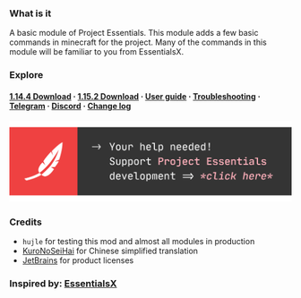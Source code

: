 ### What is it

A basic module of Project Essentials. This module adds a few basic commands in minecraft for the project. Many of the commands in this module will be familiar to you from EssentialsX.

### Explore

#### [1.14.4 Download](https://github.com/ProjectEssentials/ProjectEssentials/releases/download/2.0.0%2BMC-1.14.4/Project.Essentials.Basic-2.0.0+MC-1.14.4.jar) · [1.15.2 Download](https://github.com/ProjectEssentials/ProjectEssentials/releases/download/2.0.0%2BMC-1.15.2/Project.Essentials.Basic-2.0.0+MC-1.15.2.jar) · [User guide](https://mairwunnx.gitbook.io/project-essentials/#how-to-install) · [Troubleshooting](https://github.com/ProjectEssentials/ProjectEssentials/issues/new/choose) · [Telegram](https://t.me/minecraftforge) · [Discord](https://discord.gg/VU9XZAt) · [Change log](changelog.md)

[![](https://github.com/ProjectEssentials/ProjectEssentials-Assets/raw/ASSETS-20-Q2/assets/common/support.png)](https://gist.github.com/MairwunNx/fda95062618db6880ef8ee06e1bba54f)

### Credits

- `hujle` for testing this mod and almost all modules in production
- [KuroNoSeiHai](https://github.com/KuroNoSeiHai) for Chinese simplified translation
- [JetBrains](https://www.jetbrains.com/) for product licenses

### Inspired by: [EssentialsX](https://github.com/EssentialsX)
